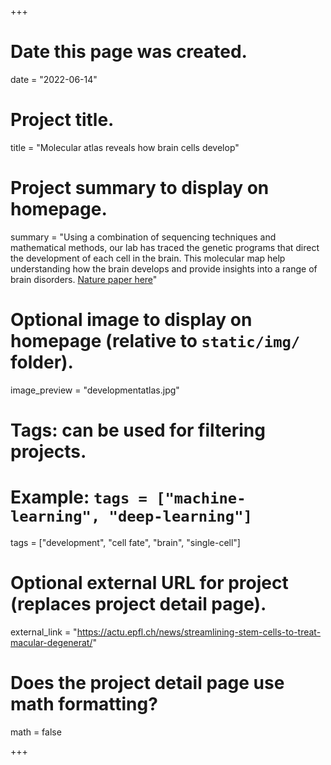 +++
# Date this page was created.
date = "2022-06-14"

# Project title.
title = "Molecular atlas reveals how brain cells develop"

# Project summary to display on homepage.
summary = "Using a combination of sequencing techniques and mathematical methods, our lab has traced the genetic programs that direct the development of each cell in the brain. This molecular map help understanding how the brain develops and provide insights into a range of brain disorders. [Nature paper here](https://www.nature.com/articles/s41586-021-03775-x#citeas)"

# Optional image to display on homepage (relative to `static/img/` folder).
image_preview = "developmentatlas.jpg"

# Tags: can be used for filtering projects.
# Example: `tags = ["machine-learning", "deep-learning"]`
tags = ["development", "cell fate", "brain", "single-cell"]

# Optional external URL for project (replaces project detail page).
external_link = "https://actu.epfl.ch/news/streamlining-stem-cells-to-treat-macular-degenerat/"

# Does the project detail page use math formatting?
math = false

+++
